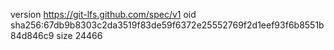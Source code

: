 version https://git-lfs.github.com/spec/v1
oid sha256:67db9b8303c2da3519f83de59f6372e25552769f2d1eef93f6b8551b84d846c9
size 24466
